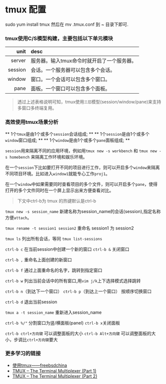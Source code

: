 # tmux 配置

 sudo yum install tmux  然后在 mv .tmux.conf 到 ~ 目录下即可.


### tmux使用C/S模型构建，主要包括以下单元模块

| unit    | desc                                       |
|--------:|:-------------------------------------------|
| server  | 服务器。输入tmux命令时就开启了一个服务器。 |
| session | 会话。一个服务器可以包含多个会话。         |
| window  | 窗口。一个会话可以包含多个窗口。           |
| pane    | 面板。一个窗口可以包含多个面板。           |

> 透过上述表格说明可知，tmux使用`三层`模型(session/window/pane)来支持多窗口多终端复用。

### 高效使用tmux场景分析

** 1个`tmux`是由1个或多个`session`会话组成; **
** 1个`session`是由1个或多个`window`窗口组成; **
** 1个`window`是由1个或多个`pane`面板组成; **

`session`用来隔离不同的应用环境，例如用`tmux new -s workbench` 和 `tmux new -s homebench` 来隔离工作环境和娱乐环境。

在一个`session`下比如要打开不同的项目进行工作，则可以开启多个`window`来隔离不同项目环境。比如进入`window1`就能专心工作`proj1`。

在一个`window`中如果需要同时查看项目的多个文件，则可以开启多个`pane`，使得打开的多个文件同时在一个屏上显示出来方便查看对比。

>下文中ctrl-b为 tmux 的热键默认是ctrl-b

`tmux new -s session_name` 新建名称为session_name的会话(session),指定名称方便`attach`。

`tmux rename -t session1 session2` 重命名 session1 为 session2

`tmux ls` 列出所有会话，等同 `tmux list-sessions`

`ctrl-b c` 在当前session中创建一个新的窗口 `ctrl-b &` 关闭窗口

`ctrl-b ,` 重命名上面创建的新窗口

`ctrl-b f` 通过上面重命名的名字，跳转到指定窗口

`ctrl-b w` 列出当前会话中的所有窗口,用`vim j/k`上下选择模式选择跳转

`ctrl-b n`（到达下一个窗口） `ctrl-b p`（到达上一个窗口） 按顺序切换窗口

`ctrl-b d` 退出当前session 

`tmux a -t session_name` 重新进入session_name

`ctrl-b %/"` 分割窗口为竖/横面板(panel) `ctrl-b x`关闭面板

`ctrl-b ctrl+方向键` 可以调整面板的大小  `ctrl-b Alt+方向键` 可以调整面板的大小，步调比`ctrl+方向键`要大


### 更多学习的链接

- [使用tmux——freebsdchina](https://wiki.freebsdchina.org/software/t/tmux)
- [TMUX – The Terminal Multiplexer (Part 1)](http://blog.hawkhost.com/2010/06/28/tmux-the-terminal-multiplexer/)
- [TMUX – The Terminal Multiplexer (Part 2)](http://blog.hawkhost.com/2010/07/02/tmux-%E2%80%93-the-terminal-multiplexer-part-2/)

